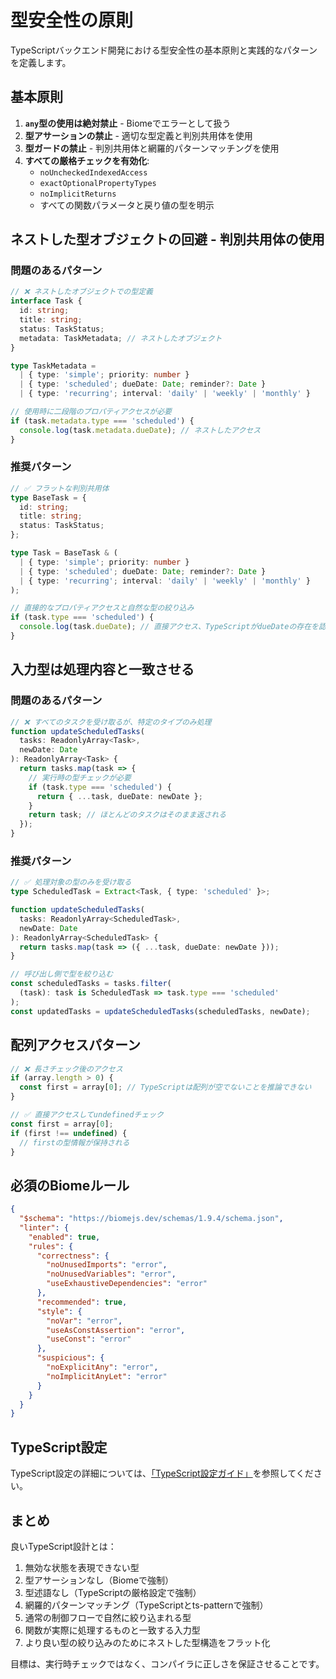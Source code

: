 # 型安全性の原則

TypeScriptバックエンド開発における型安全性の基本原則と実践的なパターンを定義します。

## 基本原則

1. **`any`型の使用は絶対禁止** - Biomeでエラーとして扱う
2. **型アサーションの禁止** - 適切な型定義と判別共用体を使用
3. **型ガードの禁止** - 判別共用体と網羅的パターンマッチングを使用
4. **すべての厳格チェックを有効化**:
   - `noUncheckedIndexedAccess`
   - `exactOptionalPropertyTypes`
   - `noImplicitReturns`
   - すべての関数パラメータと戻り値の型を明示

## ネストした型オブジェクトの回避 - 判別共用体の使用

### 問題のあるパターン

```typescript
// ❌ ネストしたオブジェクトでの型定義
interface Task {
  id: string;
  title: string;
  status: TaskStatus;
  metadata: TaskMetadata; // ネストしたオブジェクト
}

type TaskMetadata = 
  | { type: 'simple'; priority: number }
  | { type: 'scheduled'; dueDate: Date; reminder?: Date }
  | { type: 'recurring'; interval: 'daily' | 'weekly' | 'monthly' }

// 使用時に二段階のプロパティアクセスが必要
if (task.metadata.type === 'scheduled') {
  console.log(task.metadata.dueDate); // ネストしたアクセス
}
```

### 推奨パターン

```typescript
// ✅ フラットな判別共用体
type BaseTask = {
  id: string;
  title: string;
  status: TaskStatus;
};

type Task = BaseTask & (
  | { type: 'simple'; priority: number }
  | { type: 'scheduled'; dueDate: Date; reminder?: Date }
  | { type: 'recurring'; interval: 'daily' | 'weekly' | 'monthly' }
);

// 直接的なプロパティアクセスと自然な型の絞り込み
if (task.type === 'scheduled') {
  console.log(task.dueDate); // 直接アクセス、TypeScriptがdueDateの存在を認識
}
```

## 入力型は処理内容と一致させる

### 問題のあるパターン

```typescript
// ❌ すべてのタスクを受け取るが、特定のタイプのみ処理
function updateScheduledTasks(
  tasks: ReadonlyArray<Task>,
  newDate: Date
): ReadonlyArray<Task> {
  return tasks.map(task => {
    // 実行時の型チェックが必要
    if (task.type === 'scheduled') {
      return { ...task, dueDate: newDate };
    }
    return task; // ほとんどのタスクはそのまま返される
  });
}
```

### 推奨パターン

```typescript
// ✅ 処理対象の型のみを受け取る
type ScheduledTask = Extract<Task, { type: 'scheduled' }>;

function updateScheduledTasks(
  tasks: ReadonlyArray<ScheduledTask>,
  newDate: Date
): ReadonlyArray<ScheduledTask> {
  return tasks.map(task => ({ ...task, dueDate: newDate }));
}

// 呼び出し側で型を絞り込む
const scheduledTasks = tasks.filter(
  (task): task is ScheduledTask => task.type === 'scheduled'
);
const updatedTasks = updateScheduledTasks(scheduledTasks, newDate);
```

## 配列アクセスパターン

```typescript
// ❌ 長さチェック後のアクセス
if (array.length > 0) {
  const first = array[0]; // TypeScriptは配列が空でないことを推論できない
}

// ✅ 直接アクセスしてundefinedチェック
const first = array[0];
if (first !== undefined) {
  // firstの型情報が保持される
}
```

## 必須のBiomeルール

```json
{
  "$schema": "https://biomejs.dev/schemas/1.9.4/schema.json",
  "linter": {
    "enabled": true,
    "rules": {
      "correctness": {
        "noUnusedImports": "error",
        "noUnusedVariables": "error",
        "useExhaustiveDependencies": "error"
      },
      "recommended": true,
      "style": {
        "noVar": "error",
        "useAsConstAssertion": "error",
        "useConst": "error"
      },
      "suspicious": {
        "noExplicitAny": "error",
        "noImplicitAnyLet": "error"
      }
    }
  }
}
```

## TypeScript設定

TypeScript設定の詳細については、[「TypeScript設定ガイド」](./typescript-configuration.md)を参照してください。

## まとめ

良いTypeScript設計とは：
1. 無効な状態を表現できない型
2. 型アサーションなし（Biomeで強制）
3. 型述語なし（TypeScriptの厳格設定で強制）
4. 網羅的パターンマッチング（TypeScriptとts-patternで強制）
5. 通常の制御フローで自然に絞り込まれる型
6. 関数が実際に処理するものと一致する入力型
7. より良い型の絞り込みのためにネストした型構造をフラット化

目標は、実行時チェックではなく、コンパイラに正しさを保証させることです。